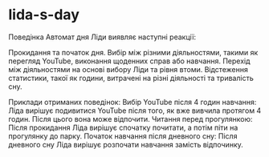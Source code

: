 # lida-s-day

Поведінка
Автомат дня Ліди виявляє наступні реакції:

Прокидання та початок дня.
Вибір між різними діяльностями, такими як перегляд YouTube, виконання щоденних справ або навчання.
Перехід між діяльностями на основі вибору Ліди та рівня втоми.
Відстеження статистики, такої як години, витрачені на різні діяльності та тривалість сну.


Приклади отриманих поведінок:
Вибір YouTube після 4 годин навчання: Ліда вирішує подивитися YouTube після того, як вже вивчила протягом 4 годин. Після цього вона може відпочити.
Читання перед прогулянкою: Після прокидання Ліда вирішує спочатку почитати, а потім піти на прогулянку до парку.
Початок навчання після дневного сну: Після дневного сну Ліда вирішує розпочати навчання замість відпочинку.
